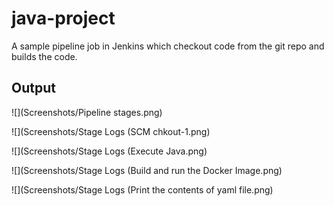# java-project
A sample pipeline job in Jenkins which checkout code from the git repo and builds the code.

<h2 class="code-line" data-line-start=1 data-line-end=2 ><a id="Output_1"></a>Output</h2>
<p class="has-line-data" data-line-start="2" data-line-end="3">![](Screenshots/Pipeline stages.png)</p>
<p class="has-line-data" data-line-start="4" data-line-end="5">![](Screenshots/Stage Logs (SCM chkout-1.png)</p>
<p class="has-line-data" data-line-start="6" data-line-end="7">![](Screenshots/Stage Logs (Execute Java.png)</p>
<p class="has-line-data" data-line-start="8" data-line-end="9">![](Screenshots/Stage Logs (Build and run the Docker Image.png)</p>
<p class="has-line-data" data-line-start="10" data-line-end="11">![](Screenshots/Stage Logs (Print the contents of yaml file.png)</p>
